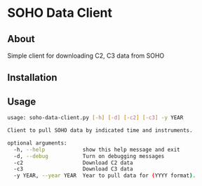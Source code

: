 # SOHO Data Client

## About
Simple client for downloading C2, C3 data from SOHO

## Installation


## Usage
```bash
usage: soho-data-client.py [-h] [-d] [-c2] [-c3] -y YEAR

Client to pull SOHO data by indicated time and instruments.

optional arguments:
  -h, --help            show this help message and exit
  -d, --debug           Turn on debugging messages
  -c2                   Download C2 data
  -c3                   Download C3 data
  -y YEAR, --year YEAR  Year to pull data for (YYYY format).
``` 
